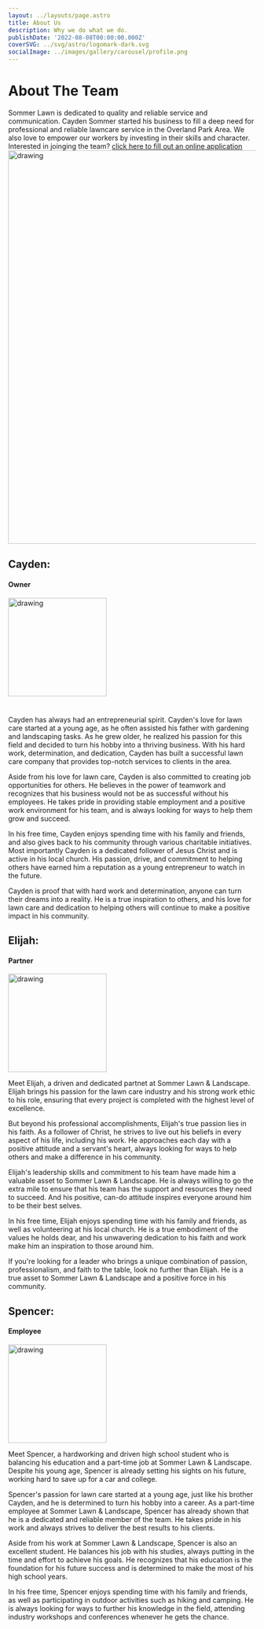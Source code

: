 ```yaml
---
layout: ../layouts/page.astro
title: About Us
description: Why we do what we do.
publishDate: '2022-08-08T00:00:00.000Z'
coverSVG: ../svg/astro/logomark-dark.svg
socialImage: ../images/gallery/carousel/profile.png
---
```

# About The Team
Sommer Lawn is dedicated to quality and reliable service and communication. Cayden Sommer started his business to fill a deep need for professional and reliable lawncare service in the Overland Park Area. We also love to empower our workers by investing in their skills and character. Interested in joinging the team? [click here to fill out an online application](https://sommerlawn.com/jobs)
<br>
<img src="https://www.sommerlawn.com/assets/family.cb5f66c0_293G3m.png" alt="drawing" width="800"/>

## Cayden:
#### Owner
<img src="https://www.sommerlawn.com/assets/cayden.77349521_ZPToM6.png" alt="drawing" width="200"/>

# 
Cayden has always had an entrepreneurial spirit. Cayden's love for lawn care started at a young age, as he often assisted his father with gardening and landscaping tasks. As he grew older, he realized his passion for this field and decided to turn his hobby into a thriving business. With his hard work, determination, and dedication, Cayden has built a successful lawn care company that provides top-notch services to clients in the area.

Aside from his love for lawn care, Cayden is also committed to creating job opportunities for others. He believes in the power of teamwork and recognizes that his business would not be as successful without his employees. He takes pride in providing stable employment and a positive work environment for his team, and is always looking for ways to help them grow and succeed.

In his free time, Cayden enjoys spending time with his family and friends, and also gives back to his community through various charitable initiatives. Most importantly Cayden is a dedicated follower of Jesus Christ and is active in his local church. His passion, drive, and commitment to helping others have earned him a reputation as a young entrepreneur to watch in the future.

Cayden is proof that with hard work and determination, anyone can turn their dreams into a reality. He is a true inspiration to others, and his love for lawn care and dedication to helping others will continue to make a positive impact in his community.

## Elijah:
#### Partner
<img src="https://scontent.fmkc1-1.fna.fbcdn.net/v/t39.30808-6/243683058_2346797488787150_6863461975409112788_n.jpg?_nc_cat=105&ccb=1-7&_nc_sid=730e14&_nc_ohc=_M4CaLjHs4UAX_I-NtO&_nc_ht=scontent.fmkc1-1.fna&oh=00_AfDuiPfFn8OIKyhDGPnUE0rc1A60DRy-X4BTbdaIXv2V9A&oe=63ECB7DC" alt="drawing" width="200"/>

Meet Elijah, a driven and dedicated partnet at Sommer Lawn & Landscape. Elijah brings his passion for the lawn care industry and his strong work ethic to his role, ensuring that every project is completed with the highest level of excellence.

But beyond his professional accomplishments, Elijah's true passion lies in his faith. As a follower of Christ, he strives to live out his beliefs in every aspect of his life, including his work. He approaches each day with a positive attitude and a servant's heart, always looking for ways to help others and make a difference in his community.

Elijah's leadership skills and commitment to his team have made him a valuable asset to Sommer Lawn & Landscape. He is always willing to go the extra mile to ensure that his team has the support and resources they need to succeed. And his positive, can-do attitude inspires everyone around him to be their best selves.

In his free time, Elijah enjoys spending time with his family and friends, as well as volunteering at his local church. He is a true embodiment of the values he holds dear, and his unwavering dedication to his faith and work make him an inspiration to those around him.

If you're looking for a leader who brings a unique combination of passion, professionalism, and faith to the table, look no further than Elijah. He is a true asset to Sommer Lawn & Landscape and a positive force in his community.

## Spencer:
#### Employee
<img src="https://www.sommerlawn.com/assets/spencer.475ca811_Pacqf.png" alt="drawing" width="200"/>

Meet Spencer, a hardworking and driven high school student who is balancing his education and a part-time job at Sommer Lawn & Landscape. Despite his young age, Spencer is already setting his sights on his future, working hard to save up for a car and college.

Spencer's passion for lawn care started at a young age, just like his brother Cayden, and he is determined to turn his hobby into a career. As a part-time employee at Sommer Lawn & Landscape, Spencer has already shown that he is a dedicated and reliable member of the team. He takes pride in his work and always strives to deliver the best results to his clients.

Aside from his work at Sommer Lawn & Landscape, Spencer is also an excellent student. He balances his job with his studies, always putting in the time and effort to achieve his goals. He recognizes that his education is the foundation for his future success and is determined to make the most of his high school years.

In his free time, Spencer enjoys spending time with his family and friends, as well as participating in outdoor activities such as hiking and camping. He is always looking for ways to further his knowledge in the field, attending industry workshops and conferences whenever he gets the chance.

